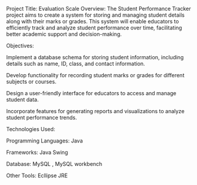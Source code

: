 Project Title: Evaluation Scale
Overview:
The Student Performance Tracker project aims to create a system for storing and managing student details along with their marks or grades. This system will enable educators to efficiently track and analyze student performance over time, facilitating better academic support and decision-making.

Objectives:

Implement a database schema for storing student information, including details such as name, ID, class, and contact information.

Develop functionality for recording  student marks or grades for different subjects or courses.

Design a user-friendly interface for educators to access and manage student data.

Incorporate features for generating reports and visualizations to analyze student performance trends.

Technologies Used:

Programming Languages: Java

Frameworks: Java Swing 

Database: MySQL , MySQL workbench

Other Tools: Ecllipse JRE

